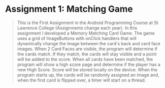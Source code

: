 # Assignment 1: Matching Game
> This is the First Assignment in the Android Programming Course at St Lawrence College (Assignments change each year). In this assignment I developed a Memory Matching Card Game. The game uses a grid of ImageButtons with onClick handlers that will dynamically change the image between the card's back and card face images. When 2 Card Faces are visible, the program will determine if the cards match. If they match, the cards will stay visible and a point will be added to the score. When all cards have been matched, the program will show a high score page and determine if the player has a new High Score. Score will be stored locally on the device. When the program starts up, the cards will be randomly assigned an image and, when the first card is flipped over, a timer will start on a thread.
